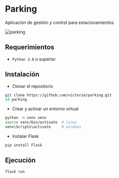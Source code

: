 # Parking

Aplicación de gestión y control para estacionamientos

![parking](https://blackstoneam.com/wp-content/uploads/2021/10/parking-Lot-with-cars.jpeg)

## Requerimientos

- `Python 3.8` o superior

## Instalación

- Clonar el repositorio
```bash
git clone https://github.com/victorze/parking.git
cd parking
```

- Crear y activar un entorno virtual
```bash
python -m venv venv
source venv/bin/activate  # linux
venv\Scripts\activate     # windows
```

- Instalar Flask
```bash
pip install Flask
```

## Ejecución

```bash
flask run
```
